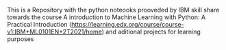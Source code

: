 This is a Repository with the python noteooks prooveded by IBM skill share towards the course A introduction to Machine Learning with Python: A Practical Introduction (https://learning.edx.org/course/course-v1:IBM+ML0101EN+2T2021/home) and aditional projects for learning purposes
